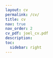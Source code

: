 ```yaml
---
layout: cv
permalink: /cv/
title: cv
nav: true
nav_order: 2
cv_pdf: joel_cv.pdf
description:
toc:
  sidebar: right
---
```

